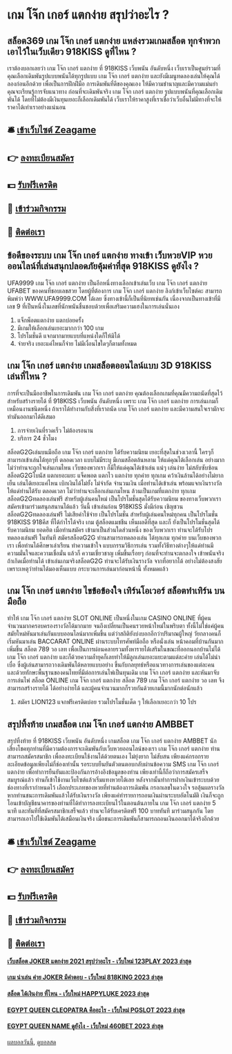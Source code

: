 # เกม โจ๊ก เกอร์ แตกง่าย สรุปว่าอะไร ?
## สล็อต369 เกม โจ๊ก เกอร์ แตกง่าย แหล่งรวมเกมสล็อต ทุกจำพวก เอาไว้ในเว็บเดียว 918KISS ดูที่ไหน ?
เราต้องบอกเลยว่า เกม โจ๊ก เกอร์ แตกง่าย ที่ 918KISS เว็บพนัน อันดับหนึ่ง เว็บเราเป็นศูนย์รวมที่คุณเลือกเดิมพันรูปแบบพนันได้ทุกรูปแบบ เกม โจ๊ก เกอร์ แตกง่าย และยังมีเมนูทดลองเล่นให้คุณได้ลองก่อนอีกด้วย เพื่อเป็นการฝึกฝีมือ การเดิมพันที่ดีของคุณเอง ให้มีความชำนาญและมีความแม่นยำ คุณจะเรียนรู้การจับแนวทาง ก่อนที่จะเดิมพันจริง เกม โจ๊ก เกอร์ แตกง่าย รูปแบบพนันที่คุณเลือกเดิมพันได้ โดยที่ไม่ต้องมีเงินทุนเยอะก็เลือกเดิมพันได้ เว็บเราให้ราคาสูงที่เราเชื่อว่าเว็บอื่นไม่มีทางที่จะให้ราคาได้เท่าเราอย่างแน่นอน

## 🛎 [เข้าเว็บไซต์ Zeagame](https://bit.ly/3SdLNi2)
## 👉 [ลงทะเบียนสมัคร](https://bit.ly/3SdLNi2)
## 💵 [รับฟรีเครดิต](https://bit.ly/3dyRKHj)
## 👑 [เข้าร่วมกิจกรรม](https://bit.ly/3dyRKHj)
## 📱 [ติดต่อเรา](https://bit.ly/3dyRKHj)

## ข้อดีของระบบ เกม โจ๊ก เกอร์ แตกง่าย ทางเข้า เว็บหวยVIP หวยออนไลน์ที่เล่นสนุกปลอดภัยคุ้มค่าที่สุด 918KISS ดูยังไง ?
UFA9999 เกม โจ๊ก เกอร์ แตกง่าย เป็นอีกหนึ่งทางเลือกเข้าเล่นเว็บ เกม โจ๊ก เกอร์ แตกง่าย UFABET ของคนที่ชอบเลขสวย โดยผู้ที่ต้องการ เกม โจ๊ก เกอร์ แตกง่าย ลิงก์เข้าเว็บไซต์คะ สามารถพิมพ์ว่า WWW.UFA9999.COM ได้เลย ซึ่งทางเข้านี้ก็เป็นที่นิยทเช่นกัน เนื่องจากเป็นทางเข้าที่มีเลข 9 ที่เป็นหนึ่งในเลขที่นักพนันชื่นชอบด้วยเพื่อเสริมความเฮงในการเล่นนั่นเอง
1. แจ็กพ็อตแตกง่าย แตกบ่อยครั้ง
2. มีเกมให้เลือกเล่นเยอะมากกว่า 100 เกม
3. โปรโมชั่นดี แจกมากมายแบบที่แหน่งใดก็ให้มิได้
4. จ่ายจริง เยอะแค่ไหนก็จ่าย ไม่มีเงื่อนไขใดๆก็ตามทั้งหมด

## เกม โจ๊ก เกอร์ แตกง่าย เกมสล็อตออนไลน์แบบ 3D 918KISS เล่นที่ไหน ?
การที่จะเป็นมืออาชีพในการเดิมพัน เกม โจ๊ก เกอร์ แตกง่าย คุณต้องเลือกเกมที่คุณมีความถนัดที่สุดไว้สำหรับสร้างรายได้ ที่ 918KISS เว็บพนัน อันดับหนึ่ง เพราะ เกม โจ๊ก เกอร์ แตกง่าย การเล่นเกมก็เหมือนงานชนิดหนึ่ง ถ้าเราได้ทำงานกับสิ่งที่เราถนัด เกม โจ๊ก เกอร์ แตกง่าย และมีความสนใจเรามักจะทำมันออกมาได้ดีเสมอ
1. การจ่ายเงินที่รวดเร็ว ไม่ต้องรอนาน
2. บริการ 24 ชั่วโมง

สล็อตG2Gเล่นบนมือถือ เกม โจ๊ก เกอร์ แตกง่าย ได้รับความนิยม เยอะที่สุดในช่วงเวลานี้ ใครๆก็สามารถเข้าเล่นได้ทุกๆที่ ตลอดเวลา แบบไม่มีระบุ มีเกมสล็อตล้นหลาม ให้แด่คุณได้เลือกเล่น อย่างมาก ไม่ว่าท่านจะถูกใจเล่นเกมไหน เว็บของพวกเรา ก็มีให้แด่คุณได้เข้าเล่น แน่ๆ เล่นง่าย ไม่สลับซับซ้อน สล็อตG2Gโบนัส แตกเยอะแยะ แจ็คพอต แตกไว แตกง่าย ทุกค่าย ทุกเกม คว้าเงินล้านได้อย่างไม่ยากเย็น เล่นได้เยอะแค่ไหน เบิกเงินได้ไม่ยั้ง ไม่จำกัด จำนวนเงิน เมื่อท่านได้เข้าเล่น พร้อมแจกเงินรางวัล ให้แด่ท่านได้รับ ตลอดเวลา ไม่ว่าท่านจะเลือกเล่นเกมไหน ล้วนเป็นเกมที่แตกง่าย ทุกเกม สล็อตG2Gทดลองเล่นฟรี สำหรับผู้เล่นคนใหม่ เป็นโปรโมชั่นสุดได้รับความนิยม ของทางเว็บพวกเรา สมัครเข้ามาร่วมสนุกสนานได้แล้ว วันนี้ เข้าเล่นก่อน 918KISS มั่งมีก่อน เชิญชวน
สล็อตG2Gทดลองเล่นฟรี ไม่เสียค่าใช้จ่าย เป็นโปรโมชั่น สำหรับผู้เล่นคนใหม่ทุกคน เป็นโปรโมชั่น 918KISS 918คีส ที่ได้กำไรได้จริง เกม ตู้สล็อตแมชชีน เห็นผลดีที่สุด และก็ ยังเป็นโปรโมชั่นสุดได้รับความนิยม ยอดฮิต เมื่อท่านสมัคร เข้ามาเป็นส่วนใดส่วนหนึ่ง ของเว็บพวกเรา ท่านจะได้รับโปร ทดลองเล่นฟรี ในทันที สมัครสล็อตG2G ท่านสามารถทดลองเล่น ได้ทุกเกม ทุกค่าย บนเว็บของพวกเรา เพื่อท่านได้ศึกษาเล่าเรียน ทำความเข้าใจ แบบกรรมวิธีการเล่น รวมทั้งวิธีทางต่างๆให้แด่ท่านมีความมั่นใจและความเชื่อมั่น แล้วก็ ความเชี่ยวชาญ เพิ่มขึ้นเรื่อยๆ ก่อนที่จะท่านจะตกลงใจ เข้าพนันจริง ถ้าเกิดเมื่อท่านได้ เข้าเล่นเกมจริงสล็อตG2G ท่านจะได้รับเงินรางวัล จากที่อยากได้ อย่างไม่ต้องสงสัย เพราะเหตุว่าท่านได้มองเห็นแบบ กระบวนการเล่นมาก่อนหน้านี้ ทั้งหมดแล้ว

## เกม โจ๊ก เกอร์ แตกง่าย ไขข้อข้องใจ เทิร์นโอเวอร์ สล็อตทำเทิร์น บนมือถือ
ทำให้ เกม โจ๊ก เกอร์ แตกง่าย SLOT ONLINE เป็นหนึ่งในเกม CASINO ONLINE ที่ผู้คนจำนวนมากครอบครองรางวัลได้มากมาย จนถึงเปลี่ยนเป็นคนรวยหน้าใหม่ในพริบตา ทั้งนี้ไม่ใช่แค่ผู้คนสมัยใหม่หันมาเล่นกันแบบออนไลน์มากเพิ่มขึ้น แต่ว่าสถิติยังบ่งบอกอีกว่าปริมาณผู้ใหญ่ วัยกลางคนก็เริ่มหันมาเล่น BACCARAT ONLINE ผ่านระบบโทรศัพท์มือถือ หรือนั่งเล่น หน้าคอมที่บ้านกันมากเพิ่มขึ้น สล็อต 789 วอ เลท เพื่อเป็นการผ่อนคลายรวมทั้งหารายได้เสริมในขณะที่ออกนอกบ้านไม่ได้ เกม โจ๊ก เกอร์ แตกง่าย และก็ด้วยความล้ำยุคก็เลยทำให้มีลูกเล่นเยอะแยะตามแต่ละค่าย เล่นได้ไม่น่าเบื่อ ซึ่งผู้เล่นสามารถวางเดิมพันได้หลายแบบอย่าง ขึ้นกับกลยุทธ์หรือแนวทางการเล่นของแต่ละคน และด้วยทักษะพื้นฐานของคนไทยที่มีต่อการเล่นไพ่เป็นทุนเดิม เกม โจ๊ก เกอร์ แตกง่าย และหันมาจับการเล่นไพ่ สล็อต ONLINE เกม โจ๊ก เกอร์ แตกง่าย สล็อต 789 เกม โจ๊ก เกอร์ แตกง่าย วอ เลท จึงสามารถสร้างรายได้ ได้อย่างง่ายได้ และผู้คนจำนวนมากก็รวยกันด้วยเกมนี้มากนักต่อนักแล้ว
1. สมัคร LION123 แจกฟรีเครดิตบ่อย รวมโปรโมชั่นเด็ด ๆ ให้เลือกเยอะกว่า 10 โปร

## สรุปทิ้งท้าย เกมสล็อต เกม โจ๊ก เกอร์ แตกง่าย AMBBET
สรุปทิ้งท้าย ที่ 918KISS เว็บพนัน อันดับหนึ่ง เกมสล็อต เกม โจ๊ก เกอร์ แตกง่าย AMBBET นักเสี่ยงโชคทุกท่านที่มีความต้องการจะเดิมพันกับเว็บหวยออนไลน์ของเรา เกม โจ๊ก เกอร์ แตกง่าย ท่านสามารถสมัครสมาชิก เพื่อลงทะเบียนใช้งานได้ด้วยตนเอง ไม่ยุ่งยาก ไม่สับสน เพียงแค่กรอกรายละเอียดข้อมูลเพียงไม่กี่ช่องเท่านั้น รอระบบยืนยันตัวตนตอบกลับผ่านข้อความ SMS เกม โจ๊ก เกอร์ แตกง่าย เพื่อทำการยืนยันและป้องกันการอ้างอิงข้อมูลของท่าน เพียงเท่านี้ก็ถือว่าการสมัครเสร็จสมบูรณ์แล้ว ท่านก็เข้าใช้งานเว็บไซต์แล้วเริ่มแทงหวยได้เลย หลังจากนั้นทำการฝากเงินเข้าระบบด้วยช่องทางที่เรากำหนดไว้ เลือกประเภทของหวยที่ท่านต้องการเดิมพัน กรอกเลขในดวงใจ รอลุ้นผลรางวัล หากท่านชนะการเดิมพันแล้วได้รับเงินรางวัล เพียงแค่ทำรายการถอนเงินผ่านระบบอัตโนมัติ เงินก็จะถูกโอนเข้าบัญชีธนาคารของท่านที่ได้ทำการลงทะเบียนไว้ในตอนต้นภายใน เกม โจ๊ก เกอร์ แตกง่าย 5 นาที และทันทีที่สมัครสมาชิกเสร็จแล้ว ท่านจะได้รับเครดิตฟรี 100 บาททันที มาร่วมสนุกกัน โดยสามารถเอาไปใช้เดิมพันได้เสมือนเงินจริง เมื่อชนะการเดิมพันก็สามารถถอนเงินออกมาได้จริงอีกด้วย

## 🛎 [เข้าเว็บไซต์ Zeagame](https://bit.ly/3SdLNi2)
## 👉 [ลงทะเบียนสมัคร](https://bit.ly/3SdLNi2)
## 💵 [รับฟรีเครดิต](https://bit.ly/3dyRKHj)
## 👑 [เข้าร่วมกิจกรรม](https://bit.ly/3dyRKHj)
## 📱 [ติดต่อเรา](https://bit.ly/3dyRKHj)

#### [เว็บสล็อต JOKER แตกง่าย 2021 สรุปว่าอะไร - เว็บใหม่ 123PLAY 2023 ล่าสุด](https://atom.io/themes/เว็บสล็อต%20joker%20แตกง่าย%202021%20สรุปว่าอะไร%20-%20เว็บใหม่%20123play%202023%20ล่าสุด)
#### [เกม น่าเล่น ค่าย JOKER มีคำตอบ - เว็บใหม่ 818KING 2023 ล่าสุด](https://atom.io/themes/เกม%20น่าเล่น%20ค่าย%20joker%20มีคำตอบ%20-%20เว็บใหม่%20818king%202023%20ล่าสุด)
#### [สล็อต ได้เงินง่าย ที่ไหน - เว็บใหม่ HAPPYLUKE 2023 ล่าสุด](https://atom.io/themes/สล็อต%20ได้เงินง่าย%20ที่ไหน%20-%20เว็บใหม่%20happyluke%202023%20ล่าสุด)
#### [EGYPT QUEEN CLEOPATRA คืออะไร - เว็บใหม่ PGSLOT 2023 ล่าสุด](https://atom.io/themes/egypt%20queen%20cleopatra%20คืออะไร%20-%20เว็บใหม่%20pgslot%202023%20ล่าสุด)
#### [EGYPT QUEEN NAME ดูยังไง - เว็บใหม่ 460BET 2023 ล่าสุด](https://atom.io/themes/egypt%20queen%20name%20ดูยังไง%20-%20เว็บใหม่%20460bet%202023%20ล่าสุด)

[ผลบอลวันนี้](https://siamsport.tv "ผลบอลวันนี้"), [ดูบอลสด](https://siamsport.tv/ดูบอลสด "ดูบอลสด")